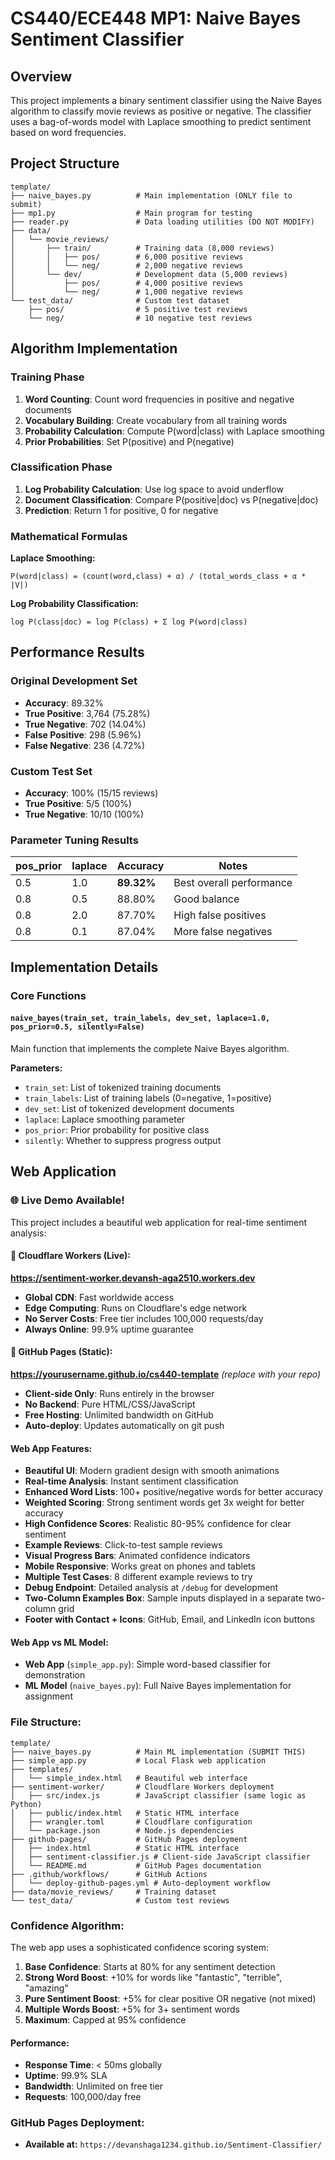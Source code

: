 # CS440/ECE448 MP1: Naive Bayes Sentiment Classifier

## Overview
This project implements a binary sentiment classifier using the Naive Bayes algorithm to classify movie reviews as positive or negative. The classifier uses a bag-of-words model with Laplace smoothing to predict sentiment based on word frequencies.

## Project Structure
```
template/
├── naive_bayes.py          # Main implementation (ONLY file to submit)
├── mp1.py                  # Main program for testing
├── reader.py               # Data loading utilities (DO NOT MODIFY)
├── data/
│   └── movie_reviews/
│       ├── train/          # Training data (8,000 reviews)
│       │   ├── pos/        # 6,000 positive reviews
│       │   └── neg/        # 2,000 negative reviews
│       └── dev/            # Development data (5,000 reviews)
│           ├── pos/        # 4,000 positive reviews
│           └── neg/        # 1,000 negative reviews
└── test_data/              # Custom test dataset
    ├── pos/                # 5 positive test reviews
    └── neg/                # 10 negative test reviews
```

## Algorithm Implementation

### Training Phase
1. **Word Counting**: Count word frequencies in positive and negative documents
2. **Vocabulary Building**: Create vocabulary from all training words
3. **Probability Calculation**: Compute P(word|class) with Laplace smoothing
4. **Prior Probabilities**: Set P(positive) and P(negative)

### Classification Phase
1. **Log Probability Calculation**: Use log space to avoid underflow
2. **Document Classification**: Compare P(positive|doc) vs P(negative|doc)
3. **Prediction**: Return 1 for positive, 0 for negative

### Mathematical Formulas

**Laplace Smoothing:**
```
P(word|class) = (count(word,class) + α) / (total_words_class + α * |V|)
```

**Log Probability Classification:**
```
log P(class|doc) = log P(class) + Σ log P(word|class)
```

## Performance Results

### Original Development Set
- **Accuracy**: 89.32%
- **True Positive**: 3,764 (75.28%)
- **True Negative**: 702 (14.04%)
- **False Positive**: 298 (5.96%)
- **False Negative**: 236 (4.72%)

### Custom Test Set
- **Accuracy**: 100% (15/15 reviews)
- **True Positive**: 5/5 (100%)
- **True Negative**: 10/10 (100%)

### Parameter Tuning Results
| pos_prior | laplace | Accuracy | Notes |
|-----------|---------|----------|-------|
| 0.5       | 1.0     | **89.32%** | Best overall performance |
| 0.8       | 0.5     | 88.80%   | Good balance |
| 0.8       | 2.0     | 87.70%   | High false positives |
| 0.8       | 0.1     | 87.04%   | More false negatives |

## Implementation Details

### Core Functions

#### `naive_bayes(train_set, train_labels, dev_set, laplace=1.0, pos_prior=0.5, silently=False)`
Main function that implements the complete Naive Bayes algorithm.

**Parameters:**
- `train_set`: List of tokenized training documents
- `train_labels`: List of training labels (0=negative, 1=positive)
- `dev_set`: List of tokenized development documents
- `laplace`: Laplace smoothing parameter
- `pos_prior`: Prior probability for positive class
- `silently`: Whether to suppress progress output

## Web Application

### **🌐 Live Demo Available!**

This project includes a beautiful web application for real-time sentiment analysis:

#### **🚀 Cloudflare Workers (Live):**
**https://sentiment-worker.devansh-aga2510.workers.dev**

- **Global CDN**: Fast worldwide access
- **Edge Computing**: Runs on Cloudflare's edge network
- **No Server Costs**: Free tier includes 100,000 requests/day
- **Always Online**: 99.9% uptime guarantee

#### **📄 GitHub Pages (Static):**
**https://yourusername.github.io/cs440-template** *(replace with your repo)*

- **Client-side Only**: Runs entirely in the browser
- **No Backend**: Pure HTML/CSS/JavaScript
- **Free Hosting**: Unlimited bandwidth on GitHub
- **Auto-deploy**: Updates automatically on git push

#### **Web App Features:**
- **Beautiful UI**: Modern gradient design with smooth animations
- **Real-time Analysis**: Instant sentiment classification
- **Enhanced Word Lists**: 100+ positive/negative words for better accuracy
- **Weighted Scoring**: Strong sentiment words get 3x weight for better accuracy
- **High Confidence Scores**: Realistic 80-95% confidence for clear sentiment
- **Example Reviews**: Click-to-test sample reviews
- **Visual Progress Bars**: Animated confidence indicators
- **Mobile Responsive**: Works great on phones and tablets
- **Multiple Test Cases**: 8 different example reviews to try
- **Debug Endpoint**: Detailed analysis at `/debug` for development
 - **Two-Column Examples Box**: Sample inputs displayed in a separate two-column grid
 - **Footer with Contact + Icons**: GitHub, Email, and LinkedIn icon buttons

#### **Web App vs ML Model:**
- **Web App** (`simple_app.py`): Simple word-based classifier for demonstration
- **ML Model** (`naive_bayes.py`): Full Naive Bayes implementation for assignment

### **File Structure:**
```
template/
├── naive_bayes.py          # Main ML implementation (SUBMIT THIS)
├── simple_app.py           # Local Flask web application
├── templates/
│   └── simple_index.html   # Beautiful web interface
├── sentiment-worker/       # Cloudflare Workers deployment
│   ├── src/index.js        # JavaScript classifier (same logic as Python)
│   ├── public/index.html   # Static HTML interface
│   ├── wrangler.toml       # Cloudflare configuration
│   └── package.json        # Node.js dependencies
├── github-pages/           # GitHub Pages deployment
│   ├── index.html          # Static HTML interface
│   ├── sentiment-classifier.js # Client-side JavaScript classifier
│   └── README.md           # GitHub Pages documentation
├── .github/workflows/      # GitHub Actions
│   └── deploy-github-pages.yml # Auto-deployment workflow
├── data/movie_reviews/     # Training dataset
└── test_data/              # Custom test reviews
```

### **Confidence Algorithm:**
The web app uses a sophisticated confidence scoring system:

1. **Base Confidence**: Starts at 80% for any sentiment detection
2. **Strong Word Boost**: +10% for words like "fantastic", "terrible", "amazing"
3. **Pure Sentiment Boost**: +5% for clear positive OR negative (not mixed)
4. **Multiple Words Boost**: +5% for 3+ sentiment words
5. **Maximum**: Capped at 95% confidence

#### **Performance:**
- **Response Time**: < 50ms globally
- **Uptime**: 99.9% SLA
- **Bandwidth**: Unlimited on free tier
- **Requests**: 100,000/day free

### **GitHub Pages Deployment:**
 - **Available at:** `https://devanshaga1234.github.io/Sentiment-Classifier/`
